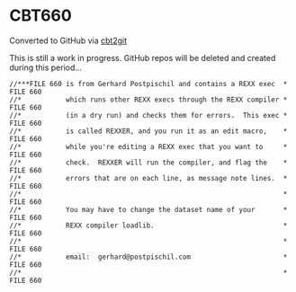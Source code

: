 # CBT660
Converted to GitHub via [cbt2git](https://github.com/wizardofzos/cbt2git)

This is still a work in progress. GitHub repos will be deleted and created during this period...

```
//***FILE 660 is from Gerhard Postpischil and contains a REXX exec  *   FILE 660
//*           which runs other REXX execs through the REXX compiler *   FILE 660
//*           (in a dry run) and checks them for errors.  This exec *   FILE 660
//*           is called REXXER, and you run it as an edit macro,    *   FILE 660
//*           while you're editing a REXX exec that you want to     *   FILE 660
//*           check.  REXXER will run the compiler, and flag the    *   FILE 660
//*           errors that are on each line, as message note lines.  *   FILE 660
//*                                                                 *   FILE 660
//*           You may have to change the dataset name of your       *   FILE 660
//*           REXX compiler loadlib.                                *   FILE 660
//*                                                                 *   FILE 660
//*           email:  gerhard@postpischil.com                       *   FILE 660
//*                                                                 *   FILE 660
```
